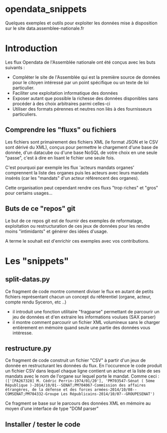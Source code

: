 # opendata_snippets
Quelques exemples et outils pour exploiter les données mise à disposition sur le site data.assemblee-nationale.fr

# Introduction

Les flux Opendata de l'Assemblée nationale ont été conçus avec les buts suivants :
  * Compléter  le site de l'Assemblée qui est la première source de données pour le citoyen intéressé par un point spécifique ou un texte de loi particulier.
  * Faciliter une exploitation informatique des données
  * Exposer autant que possible la richesse des données disponibles sans procéder à des choix arbitraires parmi celles-ci
  * Utiliser des formats pérennes et neutres non liès à des fournisseurs particuliers.

## Comprendre les "fluxs" ou fichiers

Les fichiers sont primairement des fichiers XML (le format JSON et le CSV sont dérivé du XML),
conçus pour permettre le chargement d'une base de donnée, d'un datacube ou d'une base NoSQL de votre choix
en une seule "passe", c'est à dire en lisant le fichier une seule fois.

C'est pourquoi par exemple les flux 'acteurs mandats organes' comprennent la liste des organes puis
les acteurs avec leurs mandats insérés (car les "mandats"  d'un acteur référencent des organes).

Cette organisation peut cependant rendre ces fluxs "trop riches" et "gros" pour certains usages...

## Buts de ce "repos" git

Le but de ce repos git est de fournir des exemples de reformatage, exploitation ou restructuration de ces jeux de données
pour les rendre moins "intimidants" et générer des idées d'usage.

A terme le souhait est d'enrichir ces exemples avec vos contributions.

# Les "snippets"

## split-datas.py

Ce fragment de code montre comment diviser le flux en autant de petits fichiers représentant chacun un concept du référentiel (organe, acteur, compte rendu Syceron, etc ..)
 
* il introduit une fonction utilitaire "fragparse" permettant de parcourir un jeu de données et d'en extraire les informations voulues (SAX parser)
* il montre comment parcourir un fichier XML volumineux sans le charger entièrement en mémoire quand seule une partie des données vous intéresse.

 

## restructure.py

Ce fragment de code construit un fichier "CSV" à partir d'un jeux de donnée en restructurant les données du flux.
En l'occurence le code produit un fichier CSV dans lequel chaque ligne contient un acteur et la liste de ses mandats avec le nom de l'organe sur lequel porte le mandat.
Comme ceci :
```(['[PA267328] M. Cédric Perrin-1974/01/20'], 'PM703547-Sénat ( 5ème République )-2014/10/01--SENAT;PM704067-Commission des affaires étrangères, de la défense et des forces armées-2014/10/08--COMSENAT;PM704332-Groupe Les Républicains-2014/10/07--GROUPESENAT')```

Ce fragment se base sur le parcours des données XML en mémoire au moyen d'une interface de type "DOM parser"

## Installer / tester le code
